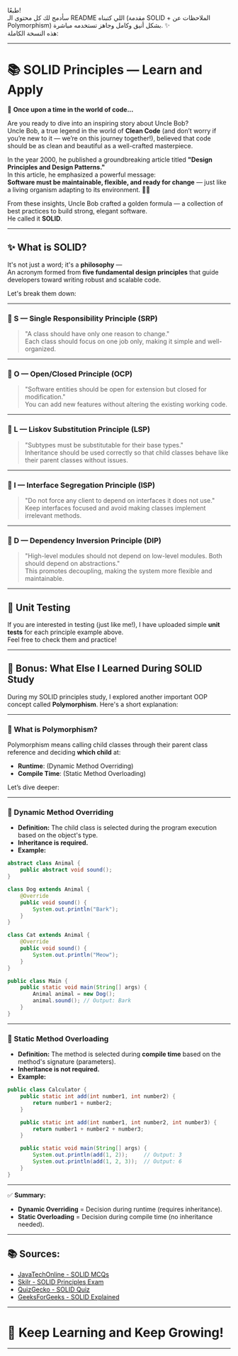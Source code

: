 طبعًا!  
سأدمج لك كل محتوى الـ README اللي كتبناه (مقدمة SOLID + الملاحظات عن Polymorphism) بشكل أنيق وكامل وجاهز تستخدمه مباشرة. ✨  
هذه النسخة الكاملة:

---

# 📚 SOLID Principles — Learn and Apply

🌟 **Once upon a time in the world of code...**

Are you ready to dive into an inspiring story about Uncle Bob?  
Uncle Bob, a true legend in the world of **Clean Code** (and don’t worry if you’re new to it — we’re on this journey together!), believed that code should be as clean and beautiful as a well-crafted masterpiece. 

In the year 2000, he published a groundbreaking article titled **"Design Principles and Design Patterns."**  
In this article, he emphasized a powerful message:  
**Software must be maintainable, flexible, and ready for change** — just like a living organism adapting to its environment. 🌱✨

From these insights, Uncle Bob crafted a golden formula — a collection of best practices to build strong, elegant software.  
He called it **SOLID**.

---

## ✨ What is SOLID?

It's not just a word; it's a **philosophy** —  
An acronym formed from **five fundamental design principles** that guide developers toward writing robust and scalable code.

Let's break them down:

---

### 🧩 S — Single Responsibility Principle (SRP)
> "A class should have only one reason to change."  
Each class should focus on one job only, making it simple and well-organized.

---

### 🧩 O — Open/Closed Principle (OCP)
> "Software entities should be open for extension but closed for modification."  
You can add new features without altering the existing working code.

---

### 🧩 L — Liskov Substitution Principle (LSP)
> "Subtypes must be substitutable for their base types."  
Inheritance should be used correctly so that child classes behave like their parent classes without issues.

---

### 🧩 I — Interface Segregation Principle (ISP)
> "Do not force any client to depend on interfaces it does not use."  
Keep interfaces focused and avoid making classes implement irrelevant methods.

---

### 🧩 D — Dependency Inversion Principle (DIP)
> "High-level modules should not depend on low-level modules. Both should depend on abstractions."  
This promotes decoupling, making the system more flexible and maintainable.

---

## 🧪 Unit Testing

If you are interested in testing (just like me!), I have uploaded simple **unit tests** for each principle example above.  
Feel free to check them and practice!

---

## 🌟 Bonus: What Else I Learned During SOLID Study

During my SOLID principles study, I explored another important OOP concept called **Polymorphism**. Here's a short explanation:

---

### 🔹 What is Polymorphism?

Polymorphism means calling child classes through their parent class reference and deciding **which child** at:
- **Runtime**: (Dynamic Method Overriding)
- **Compile Time**: (Static Method Overloading)

Let’s dive deeper:

---

### 🔸 Dynamic Method Overriding
- **Definition:** The child class is selected during the program execution based on the object's type.
- **Inheritance is required.**
- **Example:**
```java
abstract class Animal {
    public abstract void sound();
}

class Dog extends Animal {
    @Override
    public void sound() {
        System.out.println("Bark");
    }
}

class Cat extends Animal {
    @Override
    public void sound() {
        System.out.println("Meow");
    }
}

public class Main {
    public static void main(String[] args) {
        Animal animal = new Dog();
        animal.sound(); // Output: Bark
    }
}
```

---

### 🔸 Static Method Overloading
- **Definition:** The method is selected during **compile time** based on the method's signature (parameters).
- **Inheritance is not required.**
- **Example:**
```java
public class Calculator {
    public static int add(int number1, int number2) {
        return number1 + number2;
    }

    public static int add(int number1, int number2, int number3) {
        return number1 + number2 + number3;
    }

    public static void main(String[] args) {
        System.out.println(add(1, 2));     // Output: 3
        System.out.println(add(1, 2, 3));  // Output: 6
    }
}
```

---

✅ **Summary:**
- **Dynamic Overriding** = Decision during runtime (requires inheritance).
- **Static Overloading** = Decision during compile time (no inheritance needed).

---

## 📚 Sources:

- [JavaTechOnline - SOLID MCQs](https://javatechonline.com/mcq-on-solid-principles-practice-test/)
- [Skilr - SOLID Principles Exam](https://www.skilr.com/solid-principles-practice-exam)
- [QuizGecko - SOLID Quiz](https://quizgecko.com/learn/solid-principles-quiz-o6uhap)
- [GeeksForGeeks - SOLID Explained](https://www.geeksforgeeks.org/solid-principle-in-programming-understand-with-real-life-examples/)

---

# 🎯 Keep Learning and Keep Growing!

---
